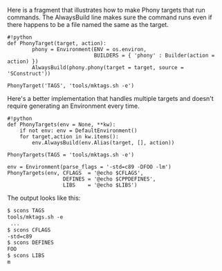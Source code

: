Here is a fragment that illustrates how to make Phony targets that run commands.  The AlwaysBuild line makes sure the command runs even if there happens to be a file named the same as the target. 


```
#!python 
def PhonyTarget(target, action):
        phony = Environment(ENV = os.environ,
                            BUILDERS = { 'phony' : Builder(action = action) })
        AlwaysBuild(phony.phony(target = target, source = 'SConstruct'))

PhonyTarget('TAGS', 'tools/mktags.sh -e')
```
Here's a better implementation that handles multiple targets and doesn't require generating an Environment every time. 


```
#!python 
def PhonyTargets(env = None, **kw):
    if not env: env = DefaultEnvironment()
    for target,action in kw.items():
        env.AlwaysBuild(env.Alias(target, [], action))

PhonyTargets(TAGS = 'tools/mktags.sh -e')

env = Environment(parse_flags = '-std=c89 -DFOO -lm')
PhonyTargets(env, CFLAGS  = '@echo $CFLAGS',
                  DEFINES = '@echo $CPPDEFINES',
                  LIBS    = '@echo $LIBS')
```
The output looks like this: 
```txt
$ scons TAGS
tools/mktags.sh -e
 ...
$ scons CFLAGS
-std=c89
$ scons DEFINES
FOO
$ scons LIBS
m
```